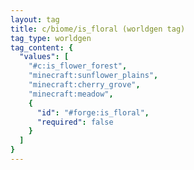 ```yaml
---
layout: tag
title: c/biome/is_floral (worldgen tag)
tag_type: worldgen
tag_content: {
  "values": [
    "#c:is_flower_forest",
    "minecraft:sunflower_plains",
    "minecraft:cherry_grove",
    "minecraft:meadow",
    {
      "id": "#forge:is_floral",
      "required": false
    }
  ]
}
---
```

